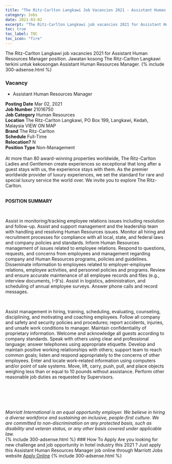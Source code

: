 ```yaml
---
title: "The Ritz-Carlton Langkawi Job Vacancies 2021 - Assistant Human Resources Manager" 
category: Jobs 
date: 2021-03-02 
excerpt: "The Ritz-Carlton Langkawi job vacancies 2021 for Assistant Human Resources Manager position. Jawatan kosong The Ritz-Carlton Langkawi terkini untuk kekosongan Assistant Human Resources Manager." 
toc: true 
toc_label: TOC 
toc_icon: "fire" 
--- 
```


The Ritz-Carlton Langkawi job vacancies 2021 for Assistant Human Resources Manager position. Jawatan kosong The Ritz-Carlton Langkawi terkini untuk kekosongan Assistant Human Resources Manager. 
{% include 300-adsense.html %} 
### Vacancy 
- Assistant Human Resources Manager 
<div><div><b>Posting Date</b> Mar 02, 2021<br><b>Job Number</b> 21016750<br><b>Job Category</b> Human Resources<br><b>Location</b> The Ritz-Carlton Langkawi, PO Box 199, Langkawi, Kedah, Malaysia VIEW ON MAP<br><b>Brand</b> The Ritz-Carlton<br><b>Schedule</b> Full-Time<br><b>Relocation?</b> N<br><b>Position Type</b> Non-Management<br><br><div>    At more than 80 award-winning properties worldwide, The Ritz-Carlton Ladies and Gentlemen create experiences so exceptional that long after a guest stays with us, the experience stays with them. As the premier worldwide provider of luxury experiences, we set the standard for rare and special luxury service the world over. We invite you to explore The Ritz-Carlton.    </div><br></div><div> <p><strong>POSITION SUMMARY</strong></p> <p>&#160;</p> <p>Assist in monitoring/tracking employee relations issues including resolution and follow-up. Assist and support management and the leadership team with handling and resolving Human Resources issues. Monitor all hiring and recruitment processes for compliance with all local, state, and federal laws and company policies and standards. Inform Human Resources management of issues related to employee relations. Respond to questions, requests, and concerns from employees and management regarding company and Human Resources programs, policies and guidelines. Disseminate information to employees related to employer-employee relations, employee activities, and personnel policies and programs. Review and ensure accurate maintenance of all employee records and files (e.g., interview documents, I-9's). Assist in logistics, administration, and scheduling of annual employee surveys. Answer phone calls and record messages.</p> <p>&#160;</p> <p>Assist management in hiring, training, scheduling, evaluating, counseling, disciplining, and motivating and coaching employees. Follow all company and safety and security policies and procedures; report accidents, injuries, and unsafe work conditions to manager. Maintain confidentiality of proprietary information. Welcome and acknowledge all guests according to company standards. Speak with others using clear and professional language; answer telephones using appropriate etiquette. Develop and maintain positive working relationships with others; support team to reach common goals; listen and respond appropriately to the concerns of other employees. Enter and locate work-related information using computers and/or point of sale systems. Move, lift, carry, push, pull, and place objects weighing less than or equal to 10 pounds without assistance. Perform other reasonable job duties as requested by Supervisors.</p> <p>&#160;</p> <p>&#160;</p> </div> <div> &#160;</div> <em>Marriott International is an equal opportunity employer.&#160;We believe in hiring a diverse workforce and sustaining an inclusive, people-first culture.&#160;We are committed to non-discrimination on&#160;any&#160;protected&#160;basis, such as disability and veteran status, or any other basis covered under applicable law.</em><br></div> 
{% include 300-adsense.html %} 
### How To Apply 
Are you looking for new challenge and job opportunity in hotel industry this 2021 ?
Just apply this Assistant Human Resources Manager job online through Marriott Jobs website 
<a href="https://jobs.marriott.com/marriott/jobs/21016750?lang=en-us" class="btn btn--info" target="_blank" rel="nofollow noopenner">Apply Online</a> 
{% include 300-adsense.html %} 